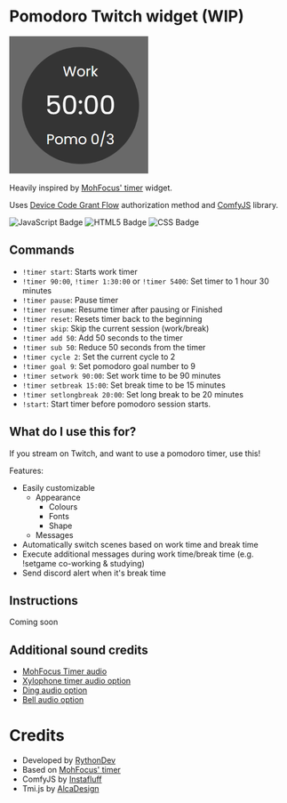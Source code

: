 # Pomodoro Twitch widget (WIP)

![Pomodoro Widget](./images/image.png)

Heavily inspired by [MohFocus' timer](https://github.com/mohamed-tayeh/Minimal-Pomo-Timer) widget. 

Uses [Device Code Grant Flow](https://dev.twitch.tv/docs/authentication/getting-tokens-oauth/#device-code-grant-flow) authorization method and [ComfyJS](https://github.com/instafluff/comfyjs) library.

![JavaScript Badge](https://img.shields.io/badge/JavaScript-F7DF1E?logo=javascript&logoColor=000&style=for-the-badge)
![HTML5 Badge](https://img.shields.io/badge/HTML5-E34F26?logo=html5&logoColor=fff&style=for-the-badge)
![CSS Badge](https://img.shields.io/badge/CSS-639?logo=css&logoColor=fff&style=for-the-badge)

## Commands

- `!timer start`: Starts work timer
- `!timer 90:00`, `!timer 1:30:00` or `!timer 5400`: Set timer to 1 hour 30 minutes
- `!timer pause`: Pause timer
- `!timer resume`: Resume timer after pausing or Finished
- `!timer reset`: Resets timer back to the beginning
- `!timer skip`: Skip the current session (work/break)
- `!timer add 50`: Add 50 seconds to the timer
- `!timer sub 50`: Reduce 50 seconds from the timer
- `!timer cycle 2`: Set the current cycle to 2
- `!timer goal 9`: Set pomodoro goal number to 9
- `!timer setwork 90:00`: Set work time to be 90 minutes
- `!timer setbreak 15:00`: Set break time to be 15 minutes
- `!timer setlongbreak 20:00`: Set long break to be 20 minutes
- `!start`: Start timer before pomodoro session starts. 

## What do I use this for?

If you stream on Twitch, and want to use a pomodoro timer, use this! 

Features:
- Easily customizable
  - Appearance
    - Colours
    - Fonts
    - Shape
  - Messages
- Automatically switch scenes based on work time and break time
- Execute additional messages during work time/break time (e.g. !setgame co-working & studying)
- Send discord alert when it's break time

## Instructions

Coming soon

<!-- 1. Install the Widget
   - Option 1:
     - Click on the green Code button
     - Download Zip
     - Extract zip file
   - Option 2:
     - `git clone https://github.com/liyunze-coding/Twitch-Pomodoro-Timer.git`

2. 

3. New Browser source
  - Open OBS
  - Add a new Browser Source
  - Checked `Local File`
  - Select the `index.html` file of this project
  - You should see a pop up (modal) that ask you to authorize

4. Authorization
  - Select the browser source and Interact
  - If client ID is missing, refer to step 2-3
  - You should see activation link
  - Copy it and paste it on your browser's URL search bar (Chrome, Firefox, Opera etc.)
  - Click on `Activate`
  - Click on `Authorize`
    - Authorize using your alt account (acting as a bot) is preferred, otherwise streaming account works fine
    - Whichever account you authorize with is the account that will send chat messages
  - Interact with browser widget, click on blue button `Click here after authorizing`

5. Customize styles in `style.css` file yourself.
  - You can replace `style.css` content with `style_rectangle.css` to have a rectangular pomodoro widget -->

## Additional sound credits

- [MohFocus Timer audio](https://github.com/mohamed-tayeh/Minimal-Pomo-Timer/tree/main/media)
- [Xylophone timer audio option](https://pixabay.com/sound-effects/xylophone-a-45818/)
- [Ding audio option](https://pixabay.com/sound-effects/ding-36029/)
- [Bell audio option](https://pixabay.com/sound-effects/intro-sound-bell-269297/)

# Credits

- Developed by [RythonDev](https://twitch.tv/RythonDev)
- Based on [MohFocus' timer](https://github.com/mohamed-tayeh/Minimal-Pomo-Timer)
- ComfyJS by [Instafluff](https://github.com/instafluff/comfyjs)
- Tmi.js by [AlcaDesign](https://github.com/AlcaDesign)